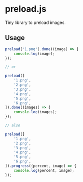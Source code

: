 # preload.js

Tiny library to preload images.

## Usage

```js
preload('1.png').done((image) => {
    console.log(image);
});

// or

preload([
    '1.png',
    '2.png',
    '3.png',
    '4.png',
    '5.png',
    '6.png',
]).done((images) => {
    console.log(images);
});

// also

preload([
    '1.png',
    '2.png',
    '3.png',
    '4.png',
    '5.png',
    '6.png',
]).progress((percent, image) => {
    console.log(percent, image);
});
```
